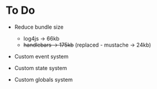 # To Do
- Reduce bundle size
    - log4js -> 66kb
    - ~~handlebars -> 175kb~~ (replaced - mustache -> 24kb)
  
- Custom event system

- Custom state system

- Custom globals system
